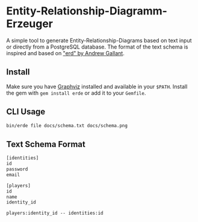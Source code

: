 # Entity-Relationship-Diagramm-Erzeuger
A simple tool to generate Entity-Relationship-Diagrams based on text input or directly from a PostgreSQL database. The format of the text schema is inspired and based on ["erd" by Andrew Gallant](https://github.com/BurntSushi/erd).

## Install
Make sure you have [Graphviz](http://graphviz.org/) installed and available in your `$PATH`.  Install the gem with `gem install erde` or add it to your `Gemfile`.

## CLI Usage
~~~txt
bin/erde file docs/schema.txt docs/schema.png
~~~

## Text Schema Format
~~~txt
[identities]
id
password
email

[players]
id
name
identity_id

players:identity_id -- identities:id
~~~
